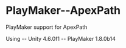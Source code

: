 PlayMaker--ApexPath
===================

PlayMaker support for ApexPath

Using 
-- Unity 4.6.0f1
-- PlayMaker 1.8.0b14
